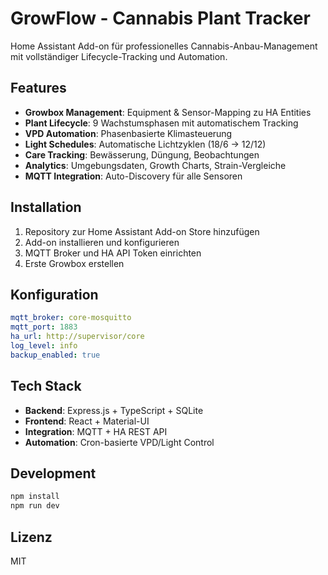 # GrowFlow - Cannabis Plant Tracker

Home Assistant Add-on für professionelles Cannabis-Anbau-Management mit vollständiger Lifecycle-Tracking und Automation.

## Features

- **Growbox Management**: Equipment & Sensor-Mapping zu HA Entities
- **Plant Lifecycle**: 9 Wachstumsphasen mit automatischem Tracking
- **VPD Automation**: Phasenbasierte Klimasteuerung
- **Light Schedules**: Automatische Lichtzyklen (18/6 → 12/12)
- **Care Tracking**: Bewässerung, Düngung, Beobachtungen
- **Analytics**: Umgebungsdaten, Growth Charts, Strain-Vergleiche
- **MQTT Integration**: Auto-Discovery für alle Sensoren

## Installation

1. Repository zur Home Assistant Add-on Store hinzufügen
2. Add-on installieren und konfigurieren
3. MQTT Broker und HA API Token einrichten
4. Erste Growbox erstellen

## Konfiguration

```yaml
mqtt_broker: core-mosquitto
mqtt_port: 1883
ha_url: http://supervisor/core
log_level: info
backup_enabled: true
```

## Tech Stack

- **Backend**: Express.js + TypeScript + SQLite
- **Frontend**: React + Material-UI
- **Integration**: MQTT + HA REST API
- **Automation**: Cron-basierte VPD/Light Control

## Development

```bash
npm install
npm run dev
```

## Lizenz

MIT
